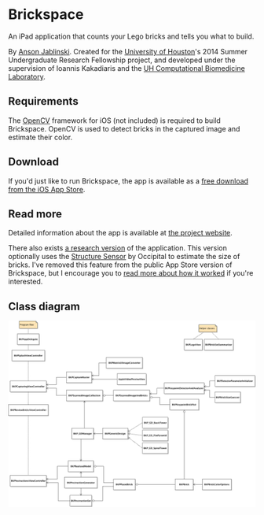 # Brickspace

An iPad application that counts your Lego bricks and tells you what to build.

By [Anson Jablinski](http://ansonj.org). Created for the [University of Houston](http://uh.edu)'s 2014 Summer Undergraduate Research Fellowship project, and developed under the supervision of Ioannis Kakadiaris and the [UH Computational Biomedicine Laboratory](http://cbl.uh.edu/).

## Requirements

The [OpenCV](http://opencv.org) framework for iOS (not included) is required to build Brickspace. OpenCV is used to detect bricks in the captured image and estimate their color.

## Download

If you'd just like to run Brickspace, the app is available as a [free download from the iOS App Store](https://itunes.apple.com/us/app/brickspace/id922275889?ls=1&mt=8).

## Read more

Detailed information about the app is available at [the project website](http://ansonj.org/brickspace).

There also exists [a research version](https://github.com/ansonj/Brickspace/tree/structureEnabled) of the application. This version optionally uses the [Structure Sensor](http://structure.io) by Occipital to estimate the size of bricks. I've removed this feature from the public App Store version of Brickspace, but I encourage you to [read more about how it worked](http://ansonj.org/blog/2014/10/2/brickspace-and-the-structure-sensor) if you're interested.

## Class diagram

![Class diagram](classdiagram.png "Class diagram")
